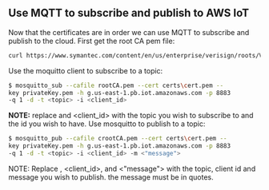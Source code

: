 
## Use MQTT to subscribe and publish to AWS IoT

Now that the certificates are in order we can use MQTT to subscribe and publish to the cloud. 
First get the root CA pem file:
``` bash
curl https://www.symantec.com/content/en/us/enterprise/verisign/roots/VeriSign-Class%203-Public-Primary-Certification-Authority-G5.pem > rootCA.pem 
``` 
Use the moquitto client to subscribe to a topic:
``` bash
$ mosquitto_sub --cafile rootCA.pem --cert certs\cert.pem --
key privateKey.pem -h g.us-east-1.pb.iot.amazonaws.com -p 8883
-q 1 -d -t <topic> -i <client_id>
``` 
**NOTE:** replace <topic> and <client_id> with the topic you wish to subscribe to and the id you wish to have. 
Use mosquitto to publish to a topic: 
``` bash
$ mosquitto_pub --cafile crootCA.pem --cert certs\cert.pem --
key privateKey.pem -h g.us-east-1.pb.iot.amazonaws.com -p 8883
-q 1 -d -t <topic> -i <client_id> -m <"message">
``` 
NOTE: Replace <topic>, <client_id>, and <"message"> with the topic, client id and message you wish to publish. the message must be in quotes.  


 
